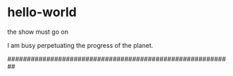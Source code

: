 # hello-world
the show must go on

I am busy perpetuating the progress of the planet.

##########################################################
